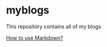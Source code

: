 # myblogs
This repository contains all of my blogs

[How to use Markdown?](https://github.com/jarviseasy/myblogs/blob/main/How%20to%20use%20Markdown.md)